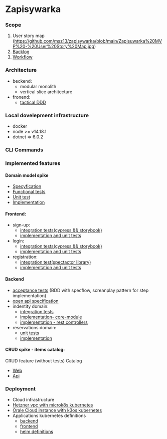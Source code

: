 # Zapisywarka

### Scope
1. User story map
(https://github.com/msz13/zapisywarka/blob/main/Zapisuwarka%20MVP%20-%20User%20Story%20Map.jpg)
3. [Backlog](https://github.com/users/msz13/projects/3/views/1)
4. [Workflow](https://github.com/users/msz13/projects/4)

### Architecture
- beckend:
  * modular monolith
  * vertical slice architecture
- fronend:
  * [tactical DDD](https://www.angulararchitects.io/en/blog/tactical-domain-driven-design-with-monorepos/)

### Local dovelepment infrastructure
* docker
* node >= v14.18.1
* dotnet => 6.0.2
### CLI Commands

### Implemented features
#### Domain model spike
* [Specyfication](https://github.com/msz13/zapisywarka-deprecated/blob/main/WEB-API/RegistrationFunctionalTests/Features/Zapisy.feature)
* [Functional tests](https://github.com/msz13/zapisywarka-deprecated/tree/main/WEB-API/RegistrationFunctionalTests)
* [Unit test](https://github.com/msz13/zapisywarka-deprecated/tree/main/WEB-API/RegistrationUnitTests)
* [Implementation](https://github.com/msz13/zapisywarka-deprecated/tree/main/WEB-API/RegistrationBD)
#### Frontend:
* sign-up:
  *  [integration tests(cypress && storybook)](src/apps/test/libs/identity/sign-up-feature-e2e)
  *  [implementation and unit tests](src/libs/web/identity/sign-up-feature)
* login:
  * [integration tests(cypress && storybook)](src/apps/test/libs/identity/login-feature-e2e)
  * [implementation and unit tests](src/libs/web/identity/login-feature)
* registration:
  * [integration test(spectactor library)](src/libs/web/registration/registration-feature/src/lib/_features_tests)
  * [implementation and unit tests](src/libs/web/registration/registration-feature)

#### Backend
* [acceptance tests](src/apps/zapisywarka-api-test) (BDD with specflow, screanplay pattern for step implementation)
* [open api specification](https://github.com/msz13/zapisywarka/tree/main/Docs/open-api-spec)
* indentity domain:
  * [integration tests](src/libs/api/identity/identity-core-test)
  * [implementation- core-module](src/libs/api/identity/identity-core])
  * [implementation - rest controllers](src/libs/api/identity/identity-api)
* reservations domain:
  * [unit tests](src/libs/api/reservations/reservations-api-test)
  * [implementation](src/libs/api/reservations/reservations-api)
    
#### CRUD spike - items catalog:
CRUD feature (without tests)
Catalog
* [Web](https://github.com/msz13/zapisywarka/tree/main/src/libs/web/catalog)
* [Api](https://github.com/msz13/zapisywarka/tree/main/src/libs/api/catalog)

### Deployment 
* Cloud infrastructure
 * [Hetzner vpc with microk8s kubernetes](https://github.com/msz13/zapisywarka-env/tree/main/hetzner-cloud)
 * [Orale Cloud instance with k3os kubernetes](https://github.com/msz13/zapisywarka-env/tree/main/oci-cluster)
* Applications kubernetes definitions
  * [backend](https://github.com/msz13/zapisywarka/tree/main/src/apps/zapisywarka-api/deployment)
  * [frontend](https://github.com/msz13/zapisywarka/tree/main/src/apps/zapisywarka-rejestracja/deployment)
  * [helm definitions](https://github.com/msz13/zapisywarka/tree/88-deploy-create-staging-environment/src/deployment/zapisywarka)


